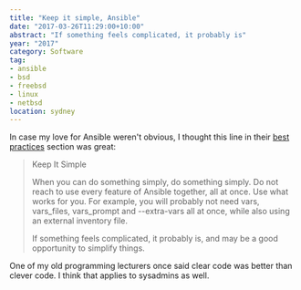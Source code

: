 ```yaml
---
title: "Keep it simple, Ansible"
date: "2017-03-26T11:29:00+10:00"
abstract: "If something feels complicated, it probably is"
year: "2017"
category: Software
tag:
- ansible
- bsd
- freebsd
- linux
- netbsd
location: sydney
---
```

In case my love for Ansible weren't obvious, I thought this line in their [best practices] section was great:

> Keep It Simple  
> 
> When you can do something simply, do something simply. Do not reach to use every feature of Ansible together, all at once. Use what works for you. For example, you will probably not need vars, vars_files, vars_prompt and --extra-vars all at once, while also using an external inventory file.
> 
> If something feels complicated, it probably is, and may be a good opportunity to simplify things.

One of my old programming lecturers once said clear code was better than clever code. I think that applies to sysadmins as well.

[best practices]: https://docs.ansible.com/ansible/playbooks_best_practices.html


